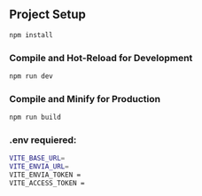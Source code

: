 ## Project Setup

```sh
npm install
```

### Compile and Hot-Reload for Development

```sh
npm run dev
```

### Compile and Minify for Production

```sh
npm run build
```

### .env requiered: 
```sh
VITE_BASE_URL=
VITE_ENVIA_URL=
VITE_ENVIA_TOKEN = 
VITE_ACCESS_TOKEN =
```
